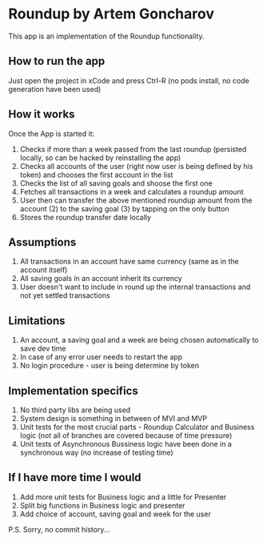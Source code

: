 # Roundup by Artem Goncharov

This app is an implementation of the Roundup functionality. 

## How to run the app
Just open the project in xCode and press Ctrl-R (no pods install, no code generation have been used)

## How it works
Once the App is started it:
1. Checks if more than a week passed from the last roundup (persisted locally, so can be hacked by reinstalling the app)
2. Checks all accounts of the user (right now user is being defined by his token) and chooses the first account in the list
3. Checks the list of all saving goals and shoose the first one
4. Fetches all transactions in a week and calculates a roundup amount
5. User then can transfer the above mentioned roundup amount from the account (2) to the saving goal (3) by tapping on the only button
6. Stores the roundup transfer date locally

## Assumptions
1. All transactions in an account have same currency (same as in the account itself)
2. All saving goals in an account inherit its currency
3. User doesn't want to include in round up the internal transactions and not yet settled transactions

## Limitations
1. An account, a saving goal and a week are being chosen automatically to save dev time
2. In case of any error user needs to restart the app
3. No login procedure - user is being determine by token

## Implementation specifics
1. No third party libs are being used
2. System design is something in between of MVI and MVP
3. Unit tests for the most crucial parts - Roundup Calculator and Business logic (not all of branches are covered because of time pressure)
4. Unit tests of Asynchronous Bussiness logic have been done in a synchronous way (no increase of testing time)

## If I have more time I would
1. Add more unit tests for Business logic and a little for Presenter
2. Split big functions in Business logic and presenter
3. Add choice of account, saving goal and week for the user

P.S. Sorry, no commit history...
